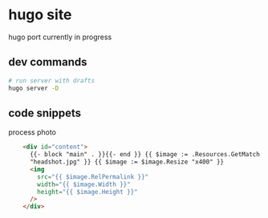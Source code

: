 # hugo site

hugo port currently in progress

## dev commands

```bash
# run server with drafts
hugo server -D
```

## code snippets
process photo
```html
    <div id="content">
      {{- block "main" . }}{{- end }} {{ $image := .Resources.GetMatch
      "headshot.jpg" }} {{ $image := $image.Resize "x400" }}
      <img
        src="{{ $image.RelPermalink }}"
        width="{{ $image.Width }}"
        height="{{ $image.Height }}"
      />
    </div>
```